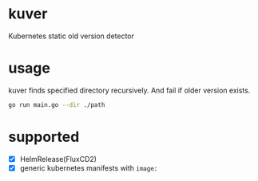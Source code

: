 # kuver

Kubernetes static old version detector

# usage

kuver finds specified directory recursively. And fail if older version exists.

```bash
go run main.go --dir ./path
```

# supported

- [x] HelmRelease(FluxCD2)
- [x] generic kubernetes manifests with `image:`

